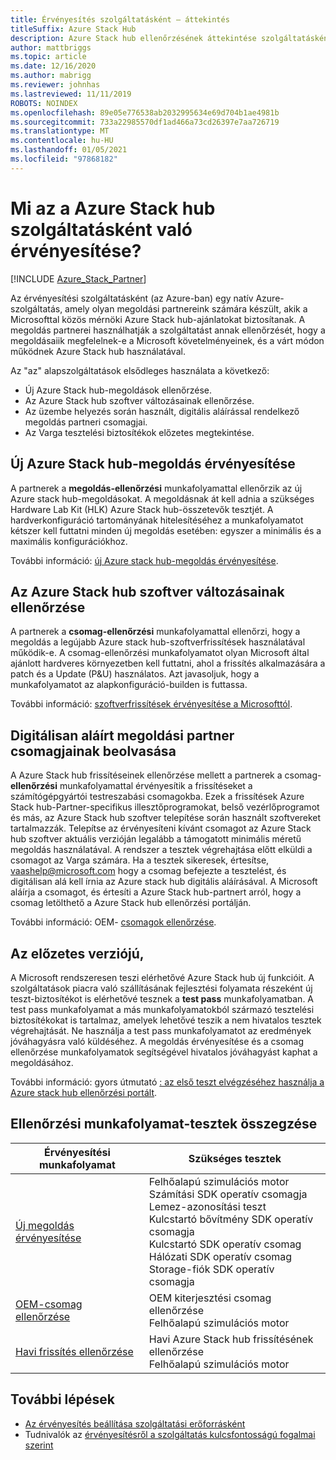 ```yaml
---
title: Érvényesítés szolgáltatásként – áttekintés
titleSuffix: Azure Stack Hub
description: Azure Stack hub ellenőrzésének áttekintése szolgáltatásként.
author: mattbriggs
ms.topic: article
ms.date: 12/16/2020
ms.author: mabrigg
ms.reviewer: johnhas
ms.lastreviewed: 11/11/2019
ROBOTS: NOINDEX
ms.openlocfilehash: 89e05e776538ab2032995634e69d704b1ae4981b
ms.sourcegitcommit: 733a22985570df1ad466a73cd26397e7aa726719
ms.translationtype: MT
ms.contentlocale: hu-HU
ms.lasthandoff: 01/05/2021
ms.locfileid: "97868182"
---
```

# <a name="what-is-validation-as-a-service-for-azure-stack-hub"></a>Mi az a Azure Stack hub szolgáltatásként való érvényesítése?

[!INCLUDE [Azure_Stack_Partner](./includes/azure-stack-partner-appliesto.md)]

Az érvényesítési szolgáltatásként (az Azure-ban) egy natív Azure-szolgáltatás, amely olyan megoldási partnereink számára készült, akik a Microsofttal közös mérnöki Azure Stack hub-ajánlatokat biztosítanak. A megoldás partnerei használhatják a szolgáltatást annak ellenőrzését, hogy a megoldásaiik megfelelnek-e a Microsoft követelményeinek, és a várt módon működnek Azure Stack hub használatával.

Az "az" alapszolgáltatások elsődleges használata a következő:

- Új Azure Stack hub-megoldások ellenőrzése.
- Az Azure Stack hub szoftver változásainak ellenőrzése.
- Az üzembe helyezés során használt, digitális aláírással rendelkező megoldás partneri csomagjai.
- Az Varga tesztelési biztosítékok előzetes megtekintése.

## <a name="validate-a-new-azure-stack-hub-solution"></a>Új Azure Stack hub-megoldás érvényesítése

A partnerek a **megoldás-ellenőrzési** munkafolyamattal ellenőrzik az új Azure stack hub-megoldásokat. A megoldásnak át kell adnia a szükséges Hardware Lab Kit (HLK) Azure Stack hub-összetevők tesztjét. A hardverkonfiguráció tartományának hitelesítéséhez a munkafolyamatot kétszer kell futtatni minden új megoldás esetében: egyszer a minimális és a maximális konfigurációkhoz.

További információ: [új Azure stack hub-megoldás érvényesítése](azure-stack-vaas-validate-solution-new.md).

## <a name="validate-changes-to-the-azure-stack-hub-software"></a>Az Azure Stack hub szoftver változásainak ellenőrzése

A partnerek a **csomag-ellenőrzési** munkafolyamattal ellenőrzi, hogy a megoldás a legújabb Azure stack hub-szoftverfrissítések használatával működik-e. A csomag-ellenőrzési munkafolyamatot olyan Microsoft által ajánlott hardveres környezetben kell futtatni, ahol a frissítés alkalmazására a patch és a Update (P&U) használatos. Azt javasoljuk, hogy a munkafolyamatot az alapkonfiguráció-builden is futtassa.

További információ: [szoftverfrissítések érvényesítése a Microsofttól](azure-stack-vaas-validate-microsoft-updates.md).

## <a name="get-digitally-signed-solution-partner-packages"></a>Digitálisan aláírt megoldási partner csomagjainak beolvasása

A Azure Stack hub frissítéseinek ellenőrzése mellett a partnerek a csomag- **ellenőrzési** munkafolyamattal érvényesítik a frissítéseket a számítógépgyártói testreszabási csomagokba. Ezek a frissítések Azure Stack hub-Partner-specifikus illesztőprogramokat, belső vezérlőprogramot és más, az Azure Stack hub szoftver telepítése során használt szoftvereket tartalmazzák. Telepítse az érvényesíteni kívánt csomagot az Azure Stack hub szoftver aktuális verzióján legalább a támogatott minimális méretű megoldás használatával. A rendszer a tesztek végrehajtása előtt elküldi a csomagot az Varga számára. Ha a tesztek sikeresek, értesítse, [vaashelp@microsoft.com](mailto:vaashelp@microsoft.com) hogy a csomag befejezte a tesztelést, és digitálisan alá kell írnia az Azure stack hub digitális aláírásával. A Microsoft aláírja a csomagot, és értesíti a Azure Stack hub-partnert arról, hogy a csomag letölthető a Azure Stack hub ellenőrzési portálján.

További információ: OEM- [csomagok ellenőrzése](azure-stack-vaas-validate-oem-package.md).

## <a name="preview-vaas-test-collateral"></a>Az előzetes verziójú,

A Microsoft rendszeresen teszi elérhetővé Azure Stack hub új funkcióit. A szolgáltatások piacra való szállításának fejlesztési folyamata részeként új teszt-biztosítékot is elérhetővé tesznek a **test pass** munkafolyamatban. A test pass munkafolyamat a más munkafolyamatokból származó tesztelési biztosítékokat is tartalmaz, amelyek lehetővé teszik a nem hivatalos tesztek végrehajtását. Ne használja a test pass munkafolyamatot az eredmények jóváhagyásra való küldéséhez. A megoldás érvényesítése és a csomag ellenőrzése munkafolyamatok segítségével hivatalos jóváhagyást kaphat a megoldásához.

További információ: gyors útmutató [: az első teszt elvégzéséhez használja a Azure stack hub ellenőrzési portált](azure-stack-vaas-schedule-test-pass.md).

## <a name="validation-workflow-tests-summary"></a>Ellenőrzési munkafolyamat-tesztek összegzése

| Érvényesítési munkafolyamat | Szükséges tesztek |
|----|------------|
| [Új megoldás érvényesítése](azure-stack-vaas-validate-solution-new.md) | Felhőalapú szimulációs motor<br>Számítási SDK operatív csomagja<br>Lemez-azonosítási teszt<br>Kulcstartó bővítmény SDK operatív csomagja<br>Kulcstartó SDK operatív csomag<br>Hálózati SDK operatív csomag<br>Storage-fiók SDK operatív csomagja<br> |
| [OEM-csomag ellenőrzése](azure-stack-vaas-validate-oem-package.md) | OEM kiterjesztési csomag ellenőrzése<br>Felhőalapú szimulációs motor |
| [Havi frissítés ellenőrzése](azure-stack-vaas-validate-microsoft-updates.md) | Havi Azure Stack hub frissítésének ellenőrzése<br>Felhőalapú szimulációs motor<br> |

## <a name="next-steps"></a>További lépések

- [Az érvényesítés beállítása szolgáltatási erőforrásként](azure-stack-vaas-set-up-resources.md)
- Tudnivalók az [érvényesítésről a szolgáltatás kulcsfontosságú fogalmai szerint](azure-stack-vaas-key-concepts.md)
